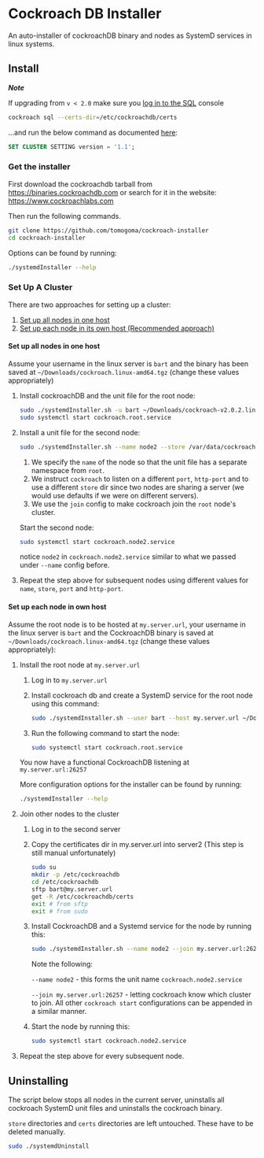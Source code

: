 # Cockroach DB Installer #

An auto-installer of cockroachDB binary and nodes as SystemD
services in linux systems.


## Install ##

***Note***

If upgrading from `v < 2.0` make sure you
[log in to the SQL](https://www.cockroachlabs.com/docs/stable/secure-a-cluster.html#step-4-test-the-cluster)
console

```bash
cockroach sql --certs-dir=/etc/cockroachdb/certs
```

...and run the below command as documented
[here](https://www.cockroachlabs.com/docs/v1.1/upgrade-cockroach-version.html#finalize-the-upgrade):

```sql
SET CLUSTER SETTING version = '1.1';
```

### Get the installer

First download the cockroachdb tarball from https://binaries.cockroachdb.com or search for it
in the website: https://www.cockroachlabs.com

Then run the following commands.

```bash
git clone https://github.com/tomogoma/cockroach-installer
cd cockroach-installer
```

Options can be found by running:

```bash
./systemdInstaller --help
```

### Set Up A Cluster

There are two approaches for setting up a cluster:

1. [Set up all nodes in one host](#set-up-all-nodes-in-one-host)
1. [Set up each node in its own host (Recommended approach)](#set-up-each-node-in-own-host)

#### Set up all nodes in one host

Assume your username in the linux server is `bart`
and the binary has been saved at `~/Downloads/cockroach.linux-amd64.tgz`
(change these values appropriately)

1. Install cockroachDB and the unit file for the root node:
    
    ```bash
    sudo ./systemdInstaller.sh -u bart ~/Downloads/cockroach-v2.0.2.linux-amd64.tgz
    sudo systemctl start cockroach.root.service
    ```
    
1. Install a unit file for the second node:
    
    ```bash
    sudo ./systemdInstaller.sh --name node2 --store /var/data/cockroach/node2 --port 26258 --http-port 7006 --join localhost:26257
    ```
    
    1. We specify the `name` of the node so that
    the unit file has a separate namespace from
    `root`.
    1. We instruct `cockroach` to listen on a
    different `port`, `http-port` and to use
    a different `store` dir since two nodes are
    sharing a server (we would use defaults if
    we were on different servers).
    1. We use the `join` config to make cockroach
    join the `root` node's cluster.
    
    Start the second node:
    
    ```bash
    sudo systemctl start cockroach.node2.service
    ```
    
    notice `node2` in `cockroach.node2.service` similar to what
    we passed under `--name` config before.
    
1. Repeat the step above for subsequent nodes using different
values for `name`, `store`, `port` and `http-port`.
        
#### Set up each node in own host

Assume the root node is to be hosted at `my.server.url`,
your username in the linux server is `bart`
and the CockroachDB binary is saved at `~/Downloads/cockroach.linux-amd64.tgz`
(change these values appropriately):

1. Install the root node at `my.server.url`
    
    1. Log in to `my.server.url`
    
    1. Install cockroach db and create a SystemD service for the
    root node using this command:
    
        ```bash
        sudo ./systemdInstaller.sh --user bart --host my.server.url ~/Downloads/cockroach.linux-amd64.tgz
        ```
    
    1. Run the following command to start the node:
        
        ```bash
        sudo systemctl start cockroach.root.service
        ```
    
    You now have a functional CockroachDB listening at `my.server.url:26257`
    
    More configuration options for the installer can be found by running:
    
    ```bash
    ./systemdInstaller --help
    ```
    
1. Join other nodes to the cluster
    
    1. Log in to the second server
     
    1. Copy the certificates dir in my.server.url into server2
    (This step is still manual unfortunately)
        
        ```bash
        sudo su
        mkdir -p /etc/cockroachdb
        cd /etc/cockroachdb
        sftp bart@my.server.url
        get -R /etc/cockroachdb/certs
        exit # from sftp
        exit # from sudo
        ```
    
    1. Install CockroachDB and a Systemd service for the node
    by running this:
    
        ```bash
        sudo ./systemdInstaller.sh --name node2 --join my.server.url:26257 ~/Downloads/cockroach.linux-amd64.tgz
        ```
        
        Note the following:
        
        `--name node2` - this forms the unit name `cockroach.node2.service`
        
        `--join my.server.url:26257` - letting cockroach know which cluster to
         join. All other `cockroach start` configurations can
         be appended in a similar manner.
    
    1. Start the node by running this:
    
        ```bash
        sudo systemctl start cockroach.node2.service
        ```
    
1. Repeat the step above for every subsequent node.

## Uninstalling

The script below stops all nodes in the current server,
uninstalls all cockroach SystemD unit files
and uninstalls the cockroach binary.

`store` directories and `certs` directories are left untouched.
These have to be deleted manually.

```bash
sudo ./systemdUninstall
```